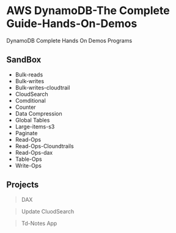 # AWS DynamoDB-The Complete Guide-Hands-On-Demos
 DynamoDB Complete Hands On Demos Programs

## SandBox
- Bulk-reads
- Bulk-writes
- Bulk-writes-cloudtrail
- CloudSearch
- Comditional
- Counter
- Data Compression
- Global Tables
- Large-items-s3
- Paginate
- Read-Ops
- Read-Ops-Cloundtrails
- Read-Ops-dax
- Table-Ops
- Write-Ops

## Projects
> DAX

> Update CluodSearch

> Td-Notes App
